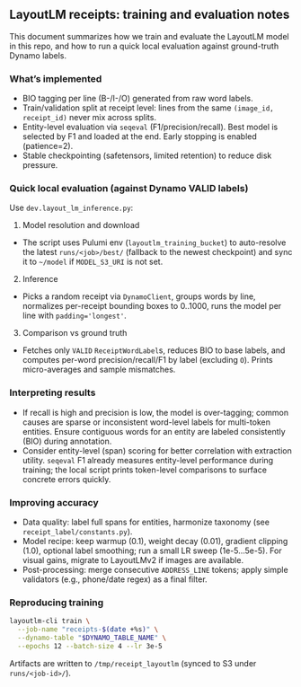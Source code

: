 ## LayoutLM receipts: training and evaluation notes

This document summarizes how we train and evaluate the LayoutLM model in this repo, and how to run a quick local evaluation against ground-truth Dynamo labels.

### What’s implemented

- BIO tagging per line (B-/I-/O) generated from raw word labels.
- Train/validation split at receipt level: lines from the same `(image_id, receipt_id)` never mix across splits.
- Entity-level evaluation via `seqeval` (F1/precision/recall). Best model is selected by F1 and loaded at the end. Early stopping is enabled (patience=2).
- Stable checkpointing (safetensors, limited retention) to reduce disk pressure.

### Quick local evaluation (against Dynamo VALID labels)

Use `dev.layout_lm_inference.py`:

1. Model resolution and download

- The script uses Pulumi env (`layoutlm_training_bucket`) to auto-resolve the latest `runs/<job>/best/` (fallback to the newest checkpoint) and sync it to `~/model` if `MODEL_S3_URI` is not set.

2. Inference

- Picks a random receipt via `DynamoClient`, groups words by line, normalizes per-receipt bounding boxes to 0..1000, runs the model per line with `padding='longest'`.

3. Comparison vs ground truth

- Fetches only `VALID` `ReceiptWordLabel`s, reduces BIO to base labels, and computes per-word precision/recall/F1 by label (excluding `O`). Prints micro-averages and sample mismatches.

### Interpreting results

- If recall is high and precision is low, the model is over-tagging; common causes are sparse or inconsistent word-level labels for multi-token entities. Ensure contiguous words for an entity are labeled consistently (BIO) during annotation.
- Consider entity-level (span) scoring for better correlation with extraction utility. `seqeval` F1 already measures entity-level performance during training; the local script prints token-level comparisons to surface concrete errors quickly.

### Improving accuracy

- Data quality: label full spans for entities, harmonize taxonomy (see `receipt_label/constants.py`).
- Model recipe: keep warmup (0.1), weight decay (0.01), gradient clipping (1.0), optional label smoothing; run a small LR sweep (1e-5…5e-5). For visual gains, migrate to LayoutLMv2 if images are available.
- Post-processing: merge consecutive `ADDRESS_LINE` tokens; apply simple validators (e.g., phone/date regex) as a final filter.

### Reproducing training

```bash
layoutlm-cli train \
  --job-name "receipts-$(date +%s)" \
  --dynamo-table "$DYNAMO_TABLE_NAME" \
  --epochs 12 --batch-size 4 --lr 3e-5
```

Artifacts are written to `/tmp/receipt_layoutlm` (synced to S3 under `runs/<job-id>/`).
